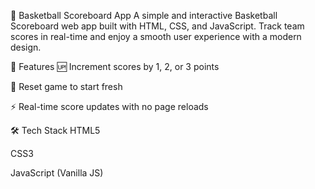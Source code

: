 🏀 Basketball Scoreboard App
A simple and interactive Basketball Scoreboard web app built with HTML, CSS, and JavaScript. Track team scores in real-time and enjoy a smooth user experience with a modern design.

🚀 Features
🆙 Increment scores by 1, 2, or 3 points

🔄 Reset game to start fresh

⚡ Real-time score updates with no page reloads

🛠️ Tech Stack
HTML5

CSS3

JavaScript (Vanilla JS)
